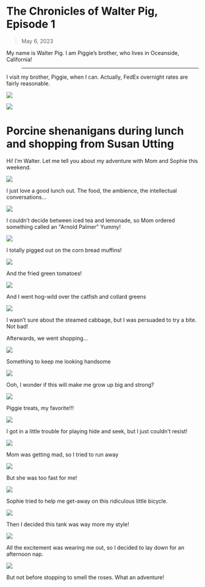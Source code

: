 # The Chronicles of Walter Pig, Episode 1

> May 6, 2023

My name is Walter Pig. I am Piggie’s brother, who lives in Oceanside, California!

> ---

I visit my brother, Piggie, when I can. Actually, FedEx overnight rates are fairly reasonable.

![](brothers.jpg)

![](walter1.jpg)

# Porcine shenanigans during lunch and shopping from Susan Utting

Hi! I’m Walter. Let me tell you about my adventure with Mom and Sophie this weekend.

![](walter2.jpg)

I just love a good lunch out. The food, the ambience, the intellectual conversations…

![](walter3.jpg)

I couldn’t decide between iced tea and lemonade, so Mom ordered something called an "Arnold Palmer" Yummy!

![](walter4.jpg)

I totally pigged out on the corn bread muffins!

![](walter5.jpg)

And the fried green tomatoes!

![](walter6.jpg)

And I went hog-wild over the catfish and collard greens

![](walter7.jpg)

I wasn’t sure about the steamed cabbage, but I was persuaded to try a bite. Not bad!

Afterwards, we went shopping…

![](walter8.jpg)

Something to keep me looking handsome

![](walter9.jpg)

Ooh, I wonder if this will make me grow up big and strong?

![](walter10.jpg)

Piggie treats, my favorite!!!

![](walter11.jpg)

I got in a little trouble for playing hide and seek, but I just couldn’t resist!

![](walter12.jpg)

Mom was getting mad, so I tried to run away

![](walter13.jpg)

But she was too fast for me!

![](walter14.jpg)

Sophie tried to help me get-away on this ridiculous little bicycle.

![](walter15.jpg)

Then I decided this tank was way more my style!

![](walter16.jpg)

All the excitement was wearing me out, so I decided to lay down for an afternoon nap.

![](walter17.jpg)

But not before stopping to smell the roses. What an adventure!
